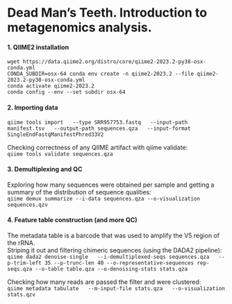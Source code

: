 # Dead Man’s Teeth. Introduction to metagenomics analysis.

#### 1. QIIME2 installation
```
wget https://data.qiime2.org/distro/core/qiime2-2023.2-py38-osx-conda.yml
CONDA_SUBDIR=osx-64 conda env create -n qiime2-2023.2 --file qiime2-2023.2-py38-osx-conda.yml
conda activate qiime2-2023.2
conda config --env --set subdir osx-64
```

#### 2. Importing data
`qiime tools import   --type SRR957753.fastq   --input-path manifest.tsv   --output-path sequences.qza   --input-format SingleEndFastqManifestPhred33V2`

Checking correctness of any QIIME artifact with qiime validate: \
`qiime tools validate sequences.qza`

#### 3. Demultiplexing and QC
Exploring how many sequences were obtained per sample and getting a summary of the distribution of sequence qualities: \
`qiime demux summarize --i-data sequences.qza --o-visualization sequences.qzv`

#### 4. Feature table construction (and more QC)
The metadata table is a barcode that was used to amplify the V5 region of the rRNA. \
Striping it out and filtering chimeric sequences (using the DADA2 pipeline): \
`qiime dada2 denoise-single   --i-demultiplexed-seqs sequences.qza   --p-trim-left 35 --p-trunc-len 40 --o-representative-sequences rep-seqs.qza --o-table table.qza --o-denoising-stats stats.qza`

Checking how many reads are passed the filter and were clustered: \
`qiime metadata tabulate   --m-input-file stats.qza   --o-visualization stats.qzv`
